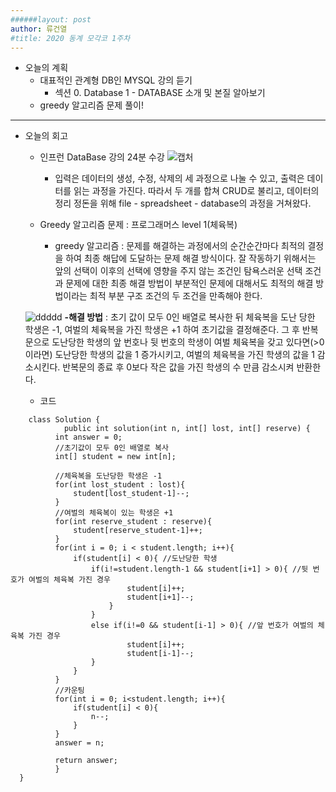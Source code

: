 ```yaml
---
######layout: post
author: 류건열
#title: 2020 동계 모각코 1주차
---
```


- 오늘의 계획
	- 대표적인 관계형 DB인 MYSQL 강의 듣기
		- 섹션 0. Database 1 - DATABASE 소개 및 본질 알아보기	 
    - greedy 알고리즘 문제 풀이!



- - -
-  오늘의 회고

	-  인프런 DataBase 강의 24분 수강
![캡처](https://user-images.githubusercontent.com/34560965/103358844-f012ad00-4af9-11eb-92f9-133c79174e43.JPG)
		- 입력은 데이터의 생성, 수정, 삭제의 세 과정으로 나눌 수 있고, 출력은 데이터를 읽는 과정을 가진다. 따라서 두 개를 합쳐 CRUD로 불리고, 데이터의 정리 정돈을 위해 file - spreadsheet - database의 과정을 거쳐왔다.

	- Greedy 알고리즘 문제 : 프로그래머스 level 1(체육복)
		- greedy 알고리즘 : 문제를 해결하는 과정에서의 순간순간마다 최적의 결정을 하여 최종 해답에 도달하는 문제 해결 방식이다. 잘 작동하기 위해서는 앞의 선택이 이후의 선택에 영향을 주지 않는 조건인 탐욕스러운 선택 조건과 문제에 대한 최종 해결 방법이 부분적인 문제에 대해서도 최적의 해결 방법이라는 최적 부분 구조 조건의 두 조건을 만족해야 한다.

	![ddddd](https://user-images.githubusercontent.com/34560965/103359062-7dee9800-4afa-11eb-8e11-08472376fe64.JPG)
		**-해결 방법** : 초기 값이 모두 0인 배열로 복사한 뒤 체육복을 도난 당한 학생은 -1, 여벌의 체육복을 가진 학생은 +1 하여 초기값을 결정해준다. 그 후 반복문으로 도난당한 학생의 앞 번호나 뒷 번호의 학생이 여벌 체육복을 갖고 있다면(>0 이라면) 도난당한 학생의 값을 1 증가시키고, 여벌의 체육복을 가진 학생의 값을 1 감소시킨다. 반복문의 종료 후 0보다 작은 값을 가진 학생의 수 만큼 감소시켜 반환한다.

	- 코드

```
	class Solution {
			public int solution(int n, int[] lost, int[] reserve) {
      	  int answer = 0;
          //초기값이 모두 0인 배열로 복사
          int[] student = new int[n];
          
          //체육복을 도난당한 학생은 -1
          for(int lost_student : lost){
              student[lost_student-1]--;
          }
          //여벌의 체육복이 있는 학생은 +1
          for(int reserve_student : reserve){
              student[reserve_student-1]++;
          }
          for(int i = 0; i < student.length; i++){
              if(student[i] < 0){ //도난당한 학생
                  if(i!=student.length-1 && student[i+1] > 0){ //뒷 번호가 여벌의 체육복 가진 경우
                          student[i]++;
                          student[i+1]--;
                      }
                  }
                  else if(i!=0 && student[i-1] > 0){ //앞 번호가 여벌의 체육복 가진 경우
                          student[i]++;
                          student[i-1]--;
                  }
              }
          }
    	  //카운팅
          for(int i = 0; i<student.length; i++){
              if(student[i] < 0){
                  n--;
              }
          }
          answer = n;
        
          return answer;
          }
  }
```
